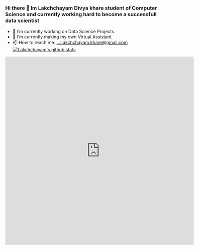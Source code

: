 ### Hi there 👋 Im Lakchchayam Divya khare student of Computer Science and currently working hard to become a successfull data scientist



- 🔭 I’m currently working on Data Science Projects
- 🌱 I’m currently making my own Virtual Assistant
- 📫 How to reach me: ...Lakchchayam.khare@gmail.com
[![Lakchchayam's github stats](https://github-readme-stats.vercel.app/api?username=lakchchayam)](https://github.com/lakchchayam/github-readme-stats)
<iframe width="600" height="600" src="https://ionicabizau.github.io/github-profile-languages/api.html?@lakchchayam" frameborder="0"></iframe>
